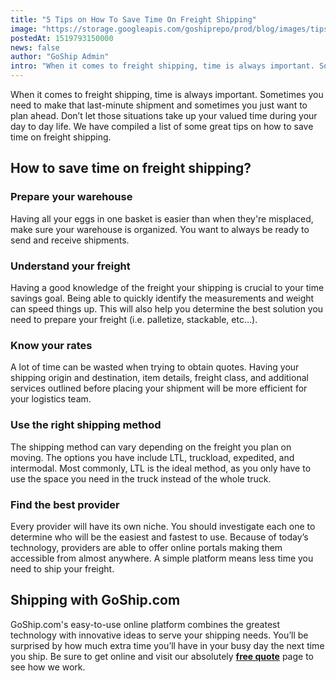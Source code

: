 ```yaml
---
title: "5 Tips on How To Save Time On Freight Shipping"
image: "https://storage.googleapis.com/goshiprepo/prod/blog/images/tips-saving-time-freight-shipping.jpg"
postedAt: 1519793150000
news: false
author: "GoShip Admin"
intro: "When it comes to freight shipping, time is always important. Sometimes you need to make that last-minute shipment and sometimes you just want to plan ahead. Don’t let those situations take up your valued time during your day to day life. We have compiled a list of some great tips on how to save time on freight shipping. \n\nHow to save time on freight shipping?\n-\n\n\nPrepare your warehouse\n\nHaving all your eggs in one basket is easier than when they're misplaced, make sure your warehouse is organized. You want "
---
```

When it comes to freight shipping, time is always important. Sometimes you need to make that last-minute shipment and sometimes you just want to plan ahead. Don’t let those situations take up your valued time during your day to day life. We have compiled a list of some great tips on how to save time on freight shipping.

How to save time on freight shipping?
-------------------------------------

### **Prepare your warehouse**

Having all your eggs in one basket is easier than when they're misplaced, make sure your warehouse is organized. You want to always be ready to send and receive shipments.

### **Understand your freight**

Having a good knowledge of the freight your shipping is crucial to your time savings goal. Being able to quickly identify the measurements and weight can speed things up. This will also help you determine the best solution you need to prepare your freight (i.e. palletize, stackable, etc…).

### **Know your rates**

A lot of time can be wasted when trying to obtain quotes. Having your shipping origin and destination, item details, freight class, and additional services outlined before placing your shipment will be more efficient for your logistics team.

### **Use the right shipping method**

The shipping method can vary depending on the freight you plan on moving. The options you have include LTL, truckload, expedited, and intermodal. Most commonly, LTL is the ideal method, as you only have to use the space you need in the truck instead of the whole truck.

### **Find the best provider**

Every provider will have its own niche. You should investigate each one to determine who will be the easiest and fastest to use. Because of today’s technology, providers are able to offer online portals making them accessible from almost anywhere. A simple platform means less time you need to ship your freight.

Shipping with GoShip.com
------------------------

GoShip.com's easy-to-use online platform combines the greatest technology with innovative ideas to serve your shipping needs. You’ll be surprised by how much extra time you’ll have in your busy day the next time you ship. Be sure to get online and visit our absolutely **[free quote](http://uat.goship.com/)** page to see how we work.
